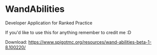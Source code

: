 # WandAbilities
Developer Application for Ranked Practice

If you'd like to use this for anything remember to credit me :D

Download: https://www.spigotmc.org/resources/wand-abilities-beta-1-8.100220/
